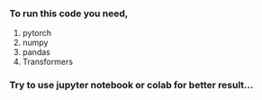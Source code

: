 ### To run this code you need,
 1. pytorch
 2. numpy
 3. pandas
 4. Transformers

### Try to use jupyter notebook or colab for better result...
